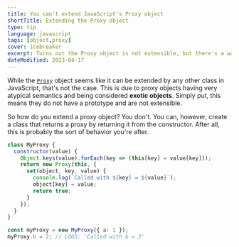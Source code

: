 ```yaml
---
title: You can't extend JavaScript's Proxy object
shortTitle: Extending the Proxy object
type: tip
language: javascript
tags: [object,proxy]
cover: icebreaker
excerpt: Turns out the Proxy object is not extensible, but there's a way around its limitations.
dateModified: 2023-04-17
---
```


While the [`Proxy`](https://developer.mozilla.org/en-US/docs/Web/JavaScript/Reference/Global_Objects/Proxy) object seems like it can be extended by any other class in JavaScript, that's not the case. This is due to proxy objects having very atypical semantics and being considered **exotic objects**. Simply put, this means they do not have a prototype and are not extensible.

So how do you extend a proxy object? You don't. You can, however, create a class that returns a proxy by returning it from the constructor. After all, this is probably the sort of behavior you're after.

```js
class MyProxy {
  constructor(value) {
    Object.keys(value).forEach(key => (this[key] = value[key]));
    return new Proxy(this, {
      set(object, key, value) {
        console.log(`Called with ${key} = ${value}`);
        object[key] = value;
        return true;
      }
    });
  }
}

const myProxy = new MyProxy({ a: 1 });
myProxy.b = 2; // LOGS: 'Called with b = 2'
```
